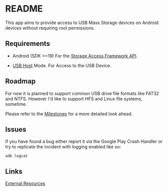 # README

This app aims to provide access to USB Mass Storage devices on Android devices without requiring root permissions.

## Requirements

- Android (SDK >=19)
  For the [Storage Access Framework API](https://developer.android.com/guide/topics/providers/document-provider.html).

- [USB Host](https://developer.android.com/guide/topics/connectivity/usb/host.html) Mode.
  For Access to the USB Device.

## Roadmap

For now it is planned to support common USB drive file formats like FAT32 and NTFS. However I'd like to support HFS and Linux file systems, sometime.

Please refer to the [Milestones](https://github.com/alphaDev-net/drive-mount/milestones) for a more detailed look ahead.

## Issues

If you have found a bug either report it via the Google Play Crash Handler or try to replicate the incident with logging enabled like so:

```
adb logcat
```

## Links

[External Resources](https://github.com/alphaDev-net/drive-mount/wiki/External-Resources)
